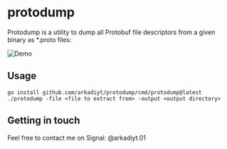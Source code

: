 # protodump

Protodump is a utility to dump all Protobuf file descriptors from a given binary as *.proto files:

![Demo](https://raw.githubusercontent.com/arkadiyt/protodump/main/demo/demo.gif)

## Usage

```
go install github.com/arkadiyt/protodump/cmd/protodump@latest
./protodump -file <file to extract from> -output <output directory>
```

## Getting in touch

Feel free to contact me on Signal: @arkadiyt.01
